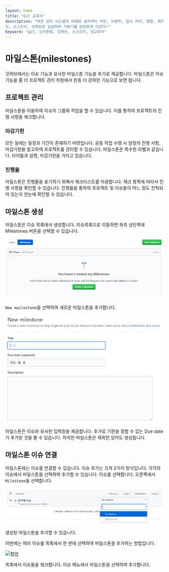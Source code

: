 ```yaml
---
layout: home
title: "Git 교과서"
description: "버전 관리 시스템의 이해와 설치부터 커밋, 브랜치, 임시 처리, 병합, 복귀, 서브모듈, 태그까지
깃, 소스트리, 깃허브로 실습하며 기본기를 탄탄하게 다진다!"
keyword: "git, 깃사용법, 깃허브, 소스트리, 깃교과서"
---
```

# 마일스톤(milestones)
깃허브에서는 이슈 기능과 유사한 마일스톤 기능을 추가로 제공합니다. 마일스톤은 이슈 기능을 좀 더 프로젝트 관리 차원에서 한층 더 강화한 기능으로 보면 됩니다.

## 프로젝트 관리
마일스톤을 이용하여 이슈의 그룹화 작업을 할 수 있습니다. 이를 통하여 프로젝트의 진행 사항을 체크합니다.

### 마감기한
모든 일에는 일정과 기간이 존재하기 마련입니다. 공동 작업 수행 시 일정의 진행 사항, 마감기한을 참고하여 프로젝트를 관리할 수 있습니다.
마일스톤은 특수한 라벨과 같습니다. 타이틀과 설명, 마감기한을 가지고 있습니다.

### 진행율
마일스톤은 진행율을 표기하기 위해서 체크리스트를 이용합니다. 체크 항목에 따라서 진행 사항을 확인할 수 있습니다.
진행율을 통하여 프로젝트 및 이슈들이 어느 정도 진척되어 있는지 한눈에 확인할 수 있습니다.

## 마일스톤 생성
마일스톤은 이슈 목록에서 생성합니다. 이슈목록으로 이동하면 좌측 상단쪽에 Milestones 버튼을 선택할 수 있습니다.

![협업](./img/milestones_01.png)  

`New mailestone`을 선택하여 새로운 마일스톤을 추가합니다.

![협업](./img/milestones_02.png)  

마일스톤은 이슈와 유사한 입력창을 제공합니다. 
추가로 기한을 정할 수 있는 Due date가 추가된 것을 볼 수 있습니다. 하지만 마일스톤은 제목만 있어도 생성됩니다.

## 마일스톤 이슈 연결
마일스톤에는 이슈를 연결할 수 있습니다. 이슈 추가는 크게 2가지 방식입니다. 
각각의 이슈에서 마일스톤을 선택하여 추가할 수 있습니다. 이슈를 선택합니다. 오른쪽에서 `Milestone`을 선택합니다.

![협업](./img/milestones_04.png)  

생성된 마일스톤을 추가할 수 있습니다.

이번에는 여러 이슈를 목록에서 한 번에 선택하여 마일스톤을 추가하는 방법입니다. 

![협업](./img/milestones_05.png)  

목록에서 이슈들을 체크합니다. 이슈 메뉴에서 마일스톤을 선택하여 추가합니다.